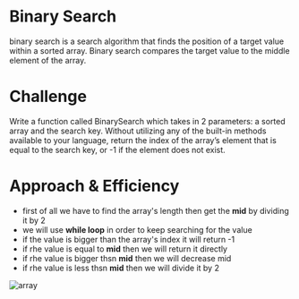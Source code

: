 # Binary Search

binary search is a search algorithm that finds the position of a target value within a sorted array. Binary search compares the target value to the middle element of the array.


# Challenge

Write a function called BinarySearch which takes in 2 parameters: a sorted array and the search key. Without utilizing any of the built-in methods available to your language, return the index of the array’s element that is equal to the search key, or -1 if the element does not exist.


# Approach & Efficiency

- first of all we have to find the array's length then get the **mid** by dividing it by 2
- we will use **while loop** in order to keep searching for the value
- if the value is bigger than the array's index it will return -1
- if rhe value is equal to **mid** then we will return it directly
- if rhe value is bigger thsn **mid** then we will decrease mid 
- if rhe value is less thsn **mid** then we will divide it by 2 


![array](../assets/binary_search2.jpg)

 
